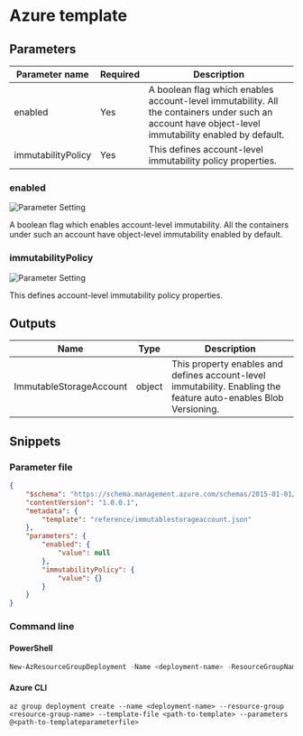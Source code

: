 # Azure template

## Parameters

Parameter name | Required | Description
-------------- | -------- | -----------
enabled        | Yes      | A boolean flag which enables account-level immutability. All the containers under such an account have object-level immutability enabled by default.
immutabilityPolicy | Yes      | This defines account-level immutability policy properties.

### enabled

![Parameter Setting](https://img.shields.io/badge/parameter-required-orange?style=flat-square)

A boolean flag which enables account-level immutability. All the containers under such an account have object-level immutability enabled by default.

### immutabilityPolicy

![Parameter Setting](https://img.shields.io/badge/parameter-required-orange?style=flat-square)

This defines account-level immutability policy properties.

## Outputs

Name | Type | Description
---- | ---- | -----------
ImmutableStorageAccount | object | This property enables and defines account-level immutability. Enabling the feature auto-enables Blob Versioning.

## Snippets

### Parameter file

```json
{
    "$schema": "https://schema.management.azure.com/schemas/2015-01-01/deploymentParameters.json#",
    "contentVersion": "1.0.0.1",
    "metadata": {
        "template": "reference/immutablestorageaccount.json"
    },
    "parameters": {
        "enabled": {
            "value": null
        },
        "immutabilityPolicy": {
            "value": {}
        }
    }
}
```

### Command line

#### PowerShell

```powershell
New-AzResourceGroupDeployment -Name <deployment-name> -ResourceGroupName <resource-group-name> -TemplateFile <path-to-template> -TemplateParameterFile <path-to-templateparameter>
```

#### Azure CLI

```text
az group deployment create --name <deployment-name> --resource-group <resource-group-name> --template-file <path-to-template> --parameters @<path-to-templateparameterfile>
```
